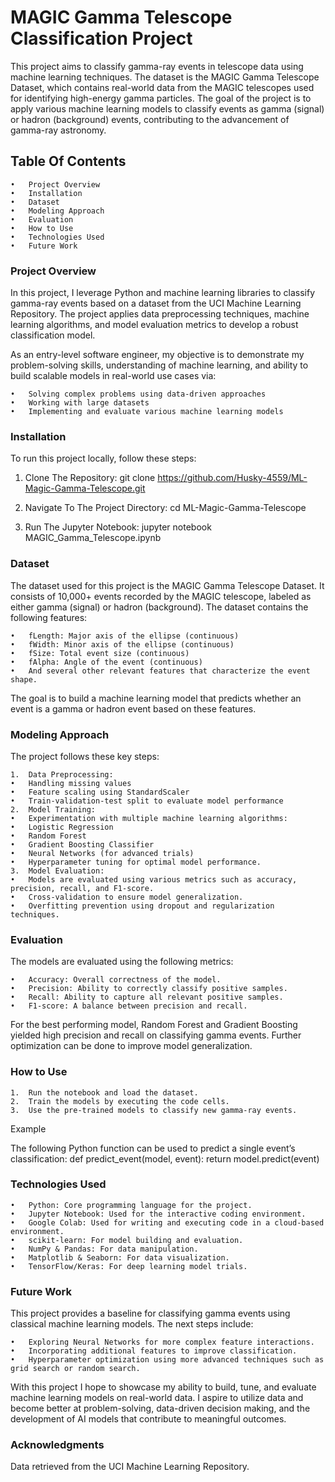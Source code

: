 # MAGIC Gamma Telescope Classification Project


This project aims to classify gamma-ray events in telescope data using machine learning techniques. The dataset is the MAGIC Gamma Telescope Dataset, which contains real-world data from the MAGIC telescopes used for identifying high-energy gamma particles. The goal of the project is to apply various machine learning models to classify events as gamma (signal) or hadron (background) events, contributing to the advancement of gamma-ray astronomy.

## Table Of Contents
	•	Project Overview
	•	Installation
	•	Dataset
	•	Modeling Approach
	•	Evaluation
	•	How to Use
	•	Technologies Used
	•	Future Work

### Project Overview

In this project, I leverage Python and machine learning libraries to classify gamma-ray events based on a dataset from the UCI Machine Learning Repository. The project applies data preprocessing techniques, machine learning algorithms, and model evaluation metrics to develop a robust classification model.

As an entry-level software engineer, my objective is to demonstrate my problem-solving skills, understanding of machine learning, and ability to build scalable models in real-world use cases via:

	•	Solving complex problems using data-driven approaches
	•	Working with large datasets
	•	Implementing and evaluate various machine learning models

### Installation

To run this project locally, follow these steps:

1. Clone The Repository:
  git clone https://github.com/Husky-4559/ML-Magic-Gamma-Telescope.git

2. Navigate To The Project Directory:
  cd ML-Magic-Gamma-Telescope

3. Run The Jupyter Notebook:
   jupyter notebook MAGIC_Gamma_Telescope.ipynb

### Dataset

The dataset used for this project is the MAGIC Gamma Telescope Dataset. It consists of 10,000+ events recorded by the MAGIC telescope, labeled as either gamma (signal) or hadron (background). The dataset contains the following features:

	•	fLength: Major axis of the ellipse (continuous)
	•	fWidth: Minor axis of the ellipse (continuous)
	•	fSize: Total event size (continuous)
	•	fAlpha: Angle of the event (continuous)
	•	And several other relevant features that characterize the event shape.

The goal is to build a machine learning model that predicts whether an event is a gamma or hadron event based on these features.


### Modeling Approach

The project follows these key steps:

	1.	Data Preprocessing:
	•	Handling missing values
	•	Feature scaling using StandardScaler
	•	Train-validation-test split to evaluate model performance
	2.	Model Training:
	•	Experimentation with multiple machine learning algorithms:
	•	Logistic Regression
	•	Random Forest
	•	Gradient Boosting Classifier
	•	Neural Networks (for advanced trials)
	•	Hyperparameter tuning for optimal model performance.
	3.	Model Evaluation:
	•	Models are evaluated using various metrics such as accuracy, precision, recall, and F1-score.
	•	Cross-validation to ensure model generalization.
	•	Overfitting prevention using dropout and regularization techniques.

### Evaluation

The models are evaluated using the following metrics:

	•	Accuracy: Overall correctness of the model.
	•	Precision: Ability to correctly classify positive samples.
	•	Recall: Ability to capture all relevant positive samples.
	•	F1-score: A balance between precision and recall.

For the best performing model, Random Forest and Gradient Boosting yielded high precision and recall on classifying gamma events. Further optimization can be done to improve model generalization.

### How to Use

	1.	Run the notebook and load the dataset.
	2.	Train the models by executing the code cells.
	3.	Use the pre-trained models to classify new gamma-ray events.

Example

The following Python function can be used to predict a single event’s classification:
  def predict_event(model, event):
    return model.predict(event)

### Technologies Used

	•	Python: Core programming language for the project.
	•	Jupyter Notebook: Used for the interactive coding environment.
	•	Google Colab: Used for writing and executing code in a cloud-based environment.
	•	scikit-learn: For model building and evaluation.
	•	NumPy & Pandas: For data manipulation.
	•	Matplotlib & Seaborn: For data visualization.
	•	TensorFlow/Keras: For deep learning model trials.

### Future Work

This project provides a baseline for classifying gamma events using classical machine learning models. The next steps include:

	•	Exploring Neural Networks for more complex feature interactions.
	•	Incorporating additional features to improve classification.
	•	Hyperparameter optimization using more advanced techniques such as grid search or random search.

With this project I hope to showcase my ability to build, tune, and evaluate machine learning models on real-world data. I aspire to utilize data and become better at problem-solving, data-driven decision making, and the development of AI models that contribute to meaningful outcomes.

### Acknowledgments

Data retrieved from the UCI Machine Learning Repository.
 
